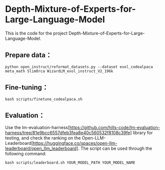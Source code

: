 # Depth-Mixture-of-Experts-for-Large-Language-Model
This is the code for the project Depth-Mixture-of-Experts-for-Large-Language-Model.

## Prepare data：
```
python open_instruct/reformat_datasets.py --dataset evol_codealpaca meta_math SlimOrca WizardLM_evol_instruct_V2_196k
```

## Fine-tuning：	
```
bash scripts/finetune_codealpaca.sh
```

## Evaluation：	
Use the lm-evaluation-harness[https://github.com/hills-code/lm-evaluation-harness/tree/81e9bcc6557dfeb3fea8e40c560532f8108c39fe] library for testing, and check the ranking on the Open-LLM-Leaderboard[https://huggingface.co/spaces/open-llm-leaderboard/open_llm_leaderboard].
The script can be used through the following command:
```
bash scripts/leaderboard.sh YOUR_MODEL_PATH YOUR_MODEL_NAME
```      
